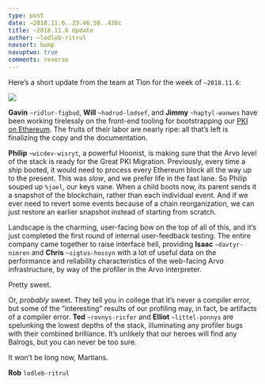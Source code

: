 ```yaml
---
type: post
date: ~2018.11.6..23.46.58..438c
title: ~2018.11.6 Update
author: ~lodleb-ritrul
navsort: bump
navuptwo: true
comments: reverse
---
```


Here’s a short update from the team at Tlon for the week of `~2018.11.6`:

![](https://media.urbit.org/fora/updates/2018.11.7-update.jpg)

**Gavin** `~ridlur-figbud`, **Will** `~hadrud-lodsef`,  and **Jimmy** `~haptyl-wanwes` have been working tirelessly on the front-end tooling for bootstrapping our [PKI on Ethereum](https://urbit.org/blog/2017.9-eth/). The fruits of their labor are nearly ripe: all that’s left is finalizing the copy and the documentation.

**Philip** `~wicdev-wisryt`, a powerful Hoonist, is making sure that the Arvo level of the stack is ready for the Great PKI Migration. Previously, every time a ship booted, it would need to process every Ethereum block all the way up to the present. This was *slow*, and we prefer life in the fast lane. So Philip souped up `%jael`, our keys vane. When a child boots now, its parent sends it a snapshot of the blockchain, rather than each individual event. And if we ever need to revert some events because of a chain reorganization, we can just restore an earlier snapshot instead of starting from scratch.

Landscape is the charming, user-facing bow on the top of all of this, and it’s just completed the first round of internal user-feedback testing. The entire company came together to raise interface hell, providing **Isaac** `~davtyr-nimren` and **Chris** `~sigtus-hossyn` with a lot of useful data on the performance and reliability characteristics of the web-facing Arvo infrastructure, by way of the profiler in the Arvo interpreter. 

Pretty sweet.

Or, *probably* sweet. They tell you in college that it’s never a compiler error, but some of the “interesting” results of our profiling may, in fact, be artifacts of a compiler error. **Ted** `~rovnys-ricfer` and **Elliot** `~littel-ponnys` are spelunking the lowest depths of the stack, illuminating any profiler bugs with their combined brilliance. It’s unlikely that our heroes will find any Balrogs, but you can never be too sure. 

It won’t be long now, Martians.

**Rob** `lodleb-ritrul`

